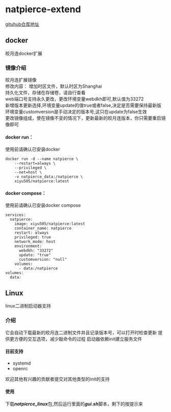 # natpierce-extend
[gituhub仓库地址](https://github.com/Lyiyeyulongwu/natpierce-extend "https://github.com/Lyiyeyulongwu/natpierce-extend")

## docker
皎月连docker扩展
### 镜像介绍
皎月连扩展镜像  
修改内容： 
增加时区文件，默认时区为Shanghai   
持久化文件，存储在存储卷，请自行查看  
web端口号支持永久更改，更改环境变量webdkh即可,默认值为33272   
新增版本更新选择,环境变量update的值true或者false,决定是否需要保持最新版   
环境变量customversion是手动决定的版本号,这只在update为false生效   
更改镜像组成，使在镜像不变的情况下，更新最新的皎月连版本，你只需要重启镜像即可  

#### docker run：  
使用前请确认已安装docker
```
docker run -d --name natpierce \
    --restart=always \
    --privileged \
    --net=host \
    -v natpierce_data:/natpierce \
    xiyu505/natpierce:latest  
```
#### docker compose：  
使用前请确认已安装docker compose
```
services:
  natpierce:
    image: xiyu505/natpierce:latest
    container_name: natpierce
    restart: always
    privileged: true
    network_mode: host
    environment:
      webdkh: "33272"
      update: "true"
      customversion: "null"
    volumes:
      - data:/natpierce
volumes:
  data:
```  
## Linux
linux二进制启动器支持
### 介绍
它会自动下载最新的皎月连二进制文件并且记录版本号，可以打开时检查更新
提供更方便的交互选项，减少敲命令的过程
启动器依赖init建立服务文件  
#### 目前支持  
* systemd
* openrc  

欢迎其他有兴趣的贡献者提交对其他类型的init的支持

#### 使用
下载***natpierce_linux***包,然后运行里面的***gui.sh***脚本，剩下的按提示来